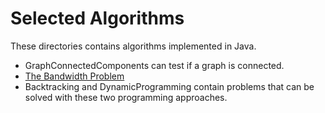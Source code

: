 # Selected Algorithms

These directories contains algorithms implemented in Java.
- GraphConnectedComponents can test if a graph is connected.
- [The Bandwidth Problem](https://en.wikipedia.org/wiki/Graph_bandwidth)
- Backtracking and DynamicProgramming contain problems that can be solved with these two programming approaches.
